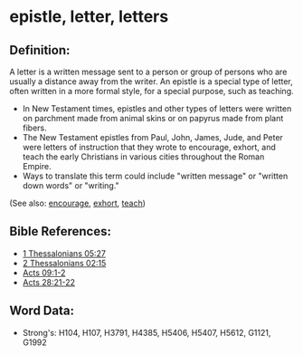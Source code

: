# epistle, letter, letters #

## Definition: ##

A letter is a written message sent to a person or group of persons who are usually a distance away from the writer. An epistle is a special type of letter, often written in a more formal style, for a special purpose, such as teaching.

* In New Testament times, epistles and other types of letters were written on parchment made from animal skins or on papyrus made from plant fibers.
* The New Testament epistles from Paul, John, James, Jude, and Peter were letters of instruction that they wrote to encourage, exhort, and teach the early Christians in various cities throughout the Roman Empire.
* Ways to translate this term could include "written message" or "written down words" or "writing."

(See also: [encourage](../other/courage.md), [exhort](../kt/exhort.md), [teach](../other/teach.md))

## Bible References: ##

* [1 Thessalonians 05:27](rc://en/tn/help/1th/05/27)
* [2 Thessalonians 02:15](rc://en/tn/help/2th/02/15)
* [Acts 09:1-2](rc://en/tn/help/act/09/01)
* [Acts 28:21-22](rc://en/tn/help/act/28/21)

## Word Data: ##

* Strong's: H104, H107, H3791, H4385, H5406, H5407, H5612, G1121, G1992

